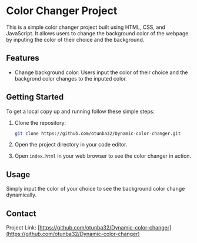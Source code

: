 # Color Changer Project

This is a simple color changer project built using HTML, CSS, and JavaScript. It allows users to change the background color of the webpage by inputing the color of their choice and the background.

## Features

- Change background color: Users input the color of their choice and the backgrond color changes to the inputed color.

## Getting Started

To get a local copy up and running follow these simple steps:

1. Clone the repository:
   ```sh
   git clone https://github.com/otunba32/Dynamic-color-changer.git
   ```
2. Open the project directory in your code editor.

3. Open `index.html` in your web browser to see the color changer in action.

## Usage

Simply input the color of your choice to see the background color change dynamically.

## Contact

Project Link: [https://github.com/otunba32/Dynamic-color-changer](https://github.com/otunba32/Dynamic-color-changer)
```

